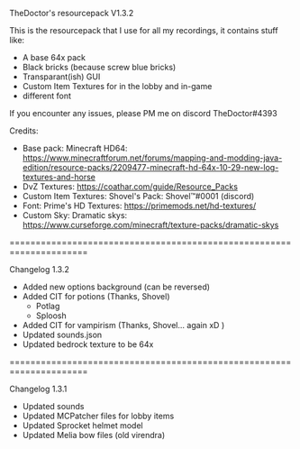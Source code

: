 TheDoctor's resourcepack V1.3.2

This is the resourcepack that I use for all my recordings, it contains stuff like:


* A base 64x pack
* Black bricks (because screw blue bricks)
* Transparant(ish) GUI
* Custom Item Textures for in the lobby and in-game
* different font

If you encounter any issues, please PM me on discord TheDoctor#4393

Credits:
* Base pack: Minecraft HD64: https://www.minecraftforum.net/forums/mapping-and-modding-java-edition/resource-packs/2209477-minecraft-hd-64x-10-29-new-log-textures-and-horse
* DvZ Textures: https://coathar.com/guide/Resource_Packs
* Custom Item Textures: Shovel's Pack: Shovel™#0001 (discord)
* Font: Prime's HD Textures: https://primemods.net/hd-textures/
* Custom Sky: Dramatic skys: https://www.curseforge.com/minecraft/texture-packs/dramatic-skys

=====================================================================

Changelog 1.3.2
* Added new options background (can be reversed)
* Added CIT for potions (Thanks, Shovel)
    - Potlag
    - Sploosh
* Added CIT for vampirism (Thanks, Shovel... again xD )
* Updated sounds.json
* Updated bedrock texture to be 64x

=====================================================================

Changelog 1.3.1
* Updated sounds
* Updated MCPatcher files for lobby items
* Updated Sprocket helmet model
* Updated Melia bow files (old virendra)



